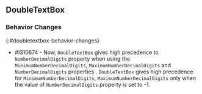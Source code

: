 ## DoubleTextBox

### Behavior Changes
{:#doubletextbox-behavior-changes}

* \#I310674 - Now, `DoubleTextBox` gives high precedence to `NumberDecimalDigits` property when using the `MinimumNumberDecimalDigits`, `MaximumNumberDecimalDigits` and `NumberDecimalDigits` properties . `DoubleTextBox` gives high precedence for `MinimumNumberDecimalDigits`, `MaximumNumberDecimalDigits` only when the value of `NumberDecimalDigits` property is set to -1.

